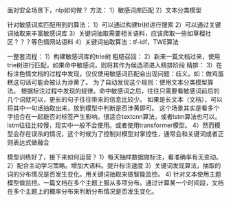 面对安全场景下，nlp如何做？
方法：
1）敏感词库匹配
2）文本分类模型

针对敏感词库匹配用到的算法：
1）可以通过构建tri树进行搜索
2）可以通过关键词抽取来丰富敏感词库
3）关键词抽取需要相关语料，应该爬取一些如草榴社区？？？等色情网站语料
4）关键词抽取算法：tf-idf，TWE算法



一整套流程：
1）构建敏感词库的trie树
粗糙召回：
2）新来一篇文档过来，使用trie树进行匹配，如果命中敏感词，则将其作为候选项进入精排阶段
精排：
3）在标注色情文档的过程中发现，仅仅使用敏感词匹配会出现问题：歧义。如：做鸡蛋糕这句话可能会被认为涉黄了。
   为了自动发现这个规则：使用文本分类模型算法。
   根据标注过程中发现的规律。命中敏感词之后，往往只需要看敏感词前后的几个词就可以，更长的句子往往带来的信息比较少。
   如果是长文本（文档），可以将其中一句话抽取出来，放到模型中判断是否涉黄即可。
   这个场景其实是看多个字组合在一起能否对标签产生影响。很适合textcnn算法，或者lstm算法也可以。
   lstm往往比较慢，现实中一般不会使用。或者使用transformer模型。
4）然而模型会存在误杀的情况，这个时候为了控制对模型对掌控性，通常会和关键词或者正则表达式做融合

模型训练好了，接下来如何运营？
1）每天抽样数据做标注，看准确率有无变动。
2）配合主动学习策略。增加大语料。提升标注速度
3）关键词发现算法，抽取的词的分布情况是否发生变化。用关键词抽取来做智能监控。
4) 针对文本使用主题模型做监控。一篇文档在多个主题上服从多项分布。通过计算某一个时间段，文档在多个主题上的概率分布来判断分布情况是否发生变化。